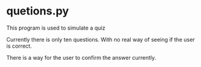 # quetions.py
This program is used to simulate a quiz

Currently there is only ten questions. With no real way of seeing if the user is correct.

There is a way for the user to confirm the answer currently.
